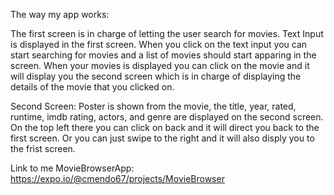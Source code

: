 The way my app works:

The first screen is in charge of letting the user search for movies.
Text Input is displayed in the first screen. When you click on the text input you can start searching for movies and a list of movies should start apparing in the screen. When your movies is displayed you can click on the movie and it will display you the second screen which is in charge of displaying the details of the movie that you clicked on.

Second Screen:
Poster is shown from the movie, the title, year, rated, runtime, imdb rating, actors, and genre are displayed on the second screen.
On the top left there you can click on back and it will direct you back to the first screen. Or you can just swipe to the right and it will also disply you to the frist screen.

Link to me MovieBrowserApp: https://expo.io/@cmendo67/projects/MovieBrowser
